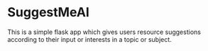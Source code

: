 # SuggestMeAI
This is a simple flask app which gives users resource suggestions according to their input or interests in a topic or subject.
